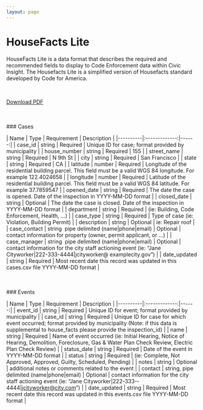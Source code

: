 ```yaml
---
layout: page
---
```


# HouseFacts Lite

HouseFacts Lite is a data format that describes the required and recommended fields to display to Code Enforcement data within Civic Insight. The Housefacts Lite is a simplified version of Housefacts standard developed by Code for America.

<br>

<a class="menu-button btn-glow primary btn-submit signup" href="/assets/housefacts-lite.pdf">Download PDF</a>


<br>
<br>
### Cases



| Name   |      Type      |  Requirement |  Description |
|----------|:-------------:|------:|
| case_id |  string | Required | Unique ID for case; format provided by municipality |
| house_number |  string | Required | 155 |
| street_name |  string | Required | N 9th St |
| city |  string | Required | San Francisco |
| state |  string | Required | CA |
| latitude |  number | Required | Longitude of the residential building parcel. This field must be a valid WGS 84 longitude. For example ­122.4024658 |
| longitude |  number | Required | Latitude of the residential building parcel. This field must be a valid WGS 84 latitude. For example 37.7859547 |
| opened_date |  string | Required | The date the case is opened. Date of the inspection in YYYY­-MM-­DD format |
| closed_date |  string | Optional | The date the case is closed. Date of the inspection in YYYY­-MM-­DD format |
| department |  string | Required | (ie: Building, Code Enforcement, Health, ...) |
| case_type |  string | Required | Type of case (ie: Violation, Building Permit) |
| description |  string | Optional | ie: Repair roof |
| case_contact |  string ­ pipe delimited (name\|phone\|email) | Optional | contact information for property (owner, permit applicant, or ...) |
| case_manager |  string ­ pipe delimited (name\|phone\|email) | Optional | contact information for the city staff actioning event (ie: “Jane Cityworker|222\-­333\-­4444|jcityworker@ examplecity.gov”) |
| date_updated |  string | Required | Most recent date this record was updated in this cases.csv file YYYY­-MM-­DD format |


<br>
<br>
### Events

| Name   |      Type      |  Requirement |  Description |
|----------|:-------------:|------:|
| event_id |  string | Required | Unique ID for event; format provided by municipality |
| case_id |  string | Required | Unique ID for case for which event occurred; format provided by municipality (Note: if this data is supplemental to house_facts please provide the inspection_id) |
| name |  string | Required | Name of event occurred (ie: Initial Hearing, Notice of Hearing, Demolition, Foreclosure, Gas & Water Plan Check Review, Electric Plan Check Review) |
| status_date |  string | Required | Date of the event in YYYY-­MM-­DD format |
| status |  string | Required | (ie: Complete, Not Approved, Approved, Guilty, Scheduled, Pending) |
| notes |  string | Optional | additional notes or comments related to the event |
| contact |  string, pipe delimited (name\|phone\|email) | Optional | contact information for the city staff actioning event (ie: “Jane Cityworker\|222­\-333\-­4444\|jcityworker@city.com”) |
| date_updated |  string | Required | Most recent date this record was updated in this events.csv file YYYY­-MM-­DD format |

